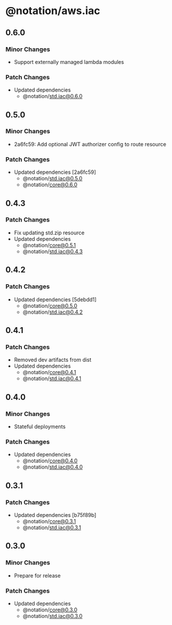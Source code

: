# @notation/aws.iac

## 0.6.0

### Minor Changes

- Support externally managed lambda modules

### Patch Changes

- Updated dependencies
  - @notation/std.iac@0.6.0

## 0.5.0

### Minor Changes

- 2a6fc59: Add optional JWT authorizer config to route resource

### Patch Changes

- Updated dependencies [2a6fc59]
  - @notation/std.iac@0.5.0
  - @notation/core@0.6.0

## 0.4.3

### Patch Changes

- Fix updating std.zip resource
- Updated dependencies
  - @notation/core@0.5.1
  - @notation/std.iac@0.4.3

## 0.4.2

### Patch Changes

- Updated dependencies [5debdd1]
  - @notation/core@0.5.0
  - @notation/std.iac@0.4.2

## 0.4.1

### Patch Changes

- Removed dev artifacts from dist
- Updated dependencies
  - @notation/core@0.4.1
  - @notation/std.iac@0.4.1

## 0.4.0

### Minor Changes

- Stateful deployments

### Patch Changes

- Updated dependencies
  - @notation/core@0.4.0
  - @notation/std.iac@0.4.0

## 0.3.1

### Patch Changes

- Updated dependencies [b75f89b]
  - @notation/core@0.3.1
  - @notation/std.iac@0.3.1

## 0.3.0

### Minor Changes

- Prepare for release

### Patch Changes

- Updated dependencies
  - @notation/core@0.3.0
  - @notation/std.iac@0.3.0

